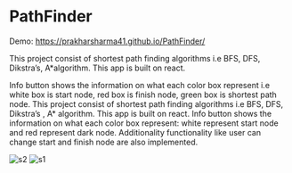 # PathFinder
Demo: https://prakharsharma41.github.io/PathFinder/

This project consist of shortest path finding algorithms i.e BFS, DFS, Dikstra’s, A*algorithm.
This app is built on react.

Info button shows the information on what each color box represent i.e white box is start node, red box is finish node, green box is shortest path node.
This project consist of shortest path finding algorithms i.e BFS, DFS, Dikstra’s , A* algorithm.
This app is built on react. 
Info button shows the information on what each color box represent: white represent start node and red represent dark node.
Additionality functionality like user can change start and finish node are also implemented.

![s2](https://user-images.githubusercontent.com/56185838/124667416-00527d00-decd-11eb-8469-6b896190f3a4.jpg)
![s1](https://user-images.githubusercontent.com/56185838/124667387-f4ff5180-decc-11eb-8249-cbdaffc56da3.jpg)
